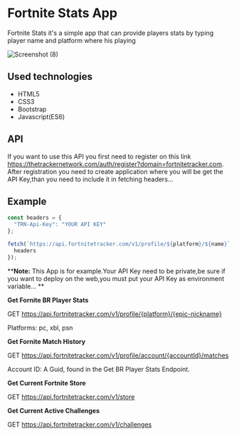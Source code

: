 # Fortnite Stats App

Fortnite Stats it's a simple app that can provide players stats by typing player name and platform where his playing

![Screenshot (8)](https://user-images.githubusercontent.com/44750763/63176235-dc21f480-c045-11e9-81aa-cb3ec1f55ad4.png)

## Used technologies

- HTML5
- CSS3
- Bootstrap
- Javascript(ES6)

## API

If you want to use this API you first need to register on this link https://thetrackernetwork.com/auth/register?domain=fortnitetracker.com.
After registration you need to create application where you will be get the API Key,than you need to include it in fetching headers...

## Example

```js
const headers = {
  "TRN-Api-Key": "YOUR API KEY"
};

fetch(`https://api.fortnitetracker.com/v1/profile/${platform}/${name}`, {
  headers
});
```

**<b>Note:</b> This App is for example.Your API Key need to be private,be sure if you want to deploy on the web,you must put your API Key as environment variable... **

<b>Get Fornite BR Player Stats</b>

GET https://api.fortnitetracker.com/v1/profile/{platform}/{epic-nickname}

Platforms: pc, xbl, psn

<b>Get Fornite Match History</b>

GET https://api.fortnitetracker.com/v1/profile/account/{accountId}/matches

Account ID: A Guid, found in the Get BR Player Stats Endpoint.

<b>Get Current Fortnite Store</b>

GET https://api.fortnitetracker.com/v1/store

<b>Get Current Active Challenges</b>

GET https://api.fortnitetracker.com/v1/challenges
